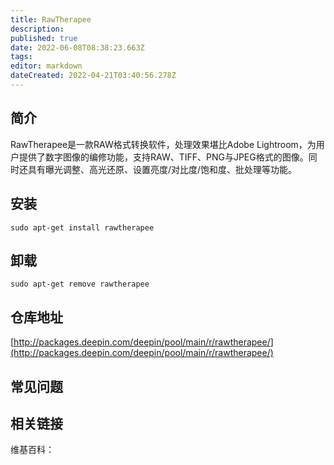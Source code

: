 ```yaml
---
title: RawTherapee
description: 
published: true
date: 2022-06-08T08:38:23.663Z
tags: 
editor: markdown
dateCreated: 2022-04-21T03:40:56.278Z
---
```


## 简介

RawTherapee是一款RAW格式转换软件，处理效果堪比Adobe Lightroom，为用户提供了数字图像的编修功能，支持RAW、TIFF、PNG与JPEG格式的图像。同时还具有曝光调整、高光还原、设置亮度/对比度/饱和度、批处理等功能。

## 安装

`sudo apt-get install rawtherapee`

## 卸载

`sudo apt-get remove rawtherapee`

## 仓库地址

[http://packages.deepin.com/deepin/pool/main/r/rawtherapee/](http://packages.deepin.com/deepin/pool/main/r/rawtherapee/)

## 常见问题

## 相关链接

维基百科：
